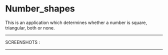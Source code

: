 # Number_shapes
This is an application which determines whether a number is square, triangular, both or none.
*******************************************************************************************************************************************

SCREENSHOTS :
*******************************************************************************************************************************************
